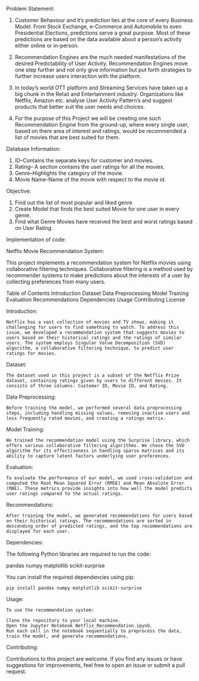 Problem Statement:

1) Customer Behaviour and it’s prediction lies at the core of every Business Model. From Stock Exchange, e-Commerce and Automobile to even Presidential Elections, 
predictions serve a great purpose. Most of these predictions are based on the data available about a person’s activity either online or in-person.

2) Recommendation Engines are the much needed manifestations of the desired Predictability of User Activity. Recommendation Engines move one step further and
not only give information but put forth strategies to further increase users interaction with the platform.

3) In today’s world OTT platform and Streaming Services have taken up a big chunk in the Retail and Entertainment industry. Organizations like Netflix, Amazon etc. 
analyse User Activity Pattern’s and suggest products that better suit the user needs and choices.

4) For the purpose of this Project we will be creating one such Recommendation Engine from the ground-up, where every single user, based on there area of interest and ratings, 
would be recommended a list of movies that are best suited for them.

Database Information:

1. ID–Contains the separate keys for customer and movies. 
2. Rating– A section contains the user ratings for all the movies. 
3. Genre–Highlights the category of the movie.
4. Movie Name–Name of the movie with respect to the movie id.

Objective:

1. Find out the list of most popular and liked genre
2. Create Model that finds the best suited Movie for one user in every genre.
3. Find what Genre Movies have received the best and worst ratings based on User Rating.


Implementation of code:

Netflix Movie Recommendation System:

This project implements a recommendation system for Netflix movies using collaborative filtering techniques. Collaborative filtering is a method used by recommender systems to make predictions about the interests of a user by collecting preferences from many users.

Table of Contents
    Introduction
    Dataset
    Data Preprocessing
    Model Training
    Evaluation
    Recommendations
    Dependencies
    Usage
    Contributing
    License
    
Introduction:

    Netflix has a vast collection of movies and TV shows, making it challenging for users to find something to watch. To address this issue, we developed a recommendation system that suggests movies to users based on their historical ratings and the ratings of similar users. The system employs Singular Value Decomposition (SVD) algorithm, a collaborative filtering technique, to predict user ratings for movies.

Dataset:
    
    The dataset used in this project is a subset of the Netflix Prize dataset, containing ratings given by users to different movies. It consists of three columns: Customer ID, Movie ID, and Rating.

Data Preprocessing:
    
    Before training the model, we performed several data preprocessing steps, including handling missing values, removing inactive users and less frequently rated movies, and creating a ratings matrix.

Model Training:
    
    We trained the recommendation model using the Surprise library, which offers various collaborative filtering algorithms. We chose the SVD algorithm for its effectiveness in handling sparse matrices and its ability to capture latent factors underlying user preferences.
    
Evaluation:
    
    To evaluate the performance of our model, we used cross-validation and computed the Root Mean Squared Error (RMSE) and Mean Absolute Error (MAE). These metrics provide insights into how well the model predicts user ratings compared to the actual ratings.

Recommendations:
    
    After training the model, we generated recommendations for users based on their historical ratings. The recommendations are sorted in descending order of predicted ratings, and the top recommendations are displayed for each user.

Dependencies:

   The following Python libraries are required to run the code:

   pandas
   numpy
   matplotlib
   scikit-surprise
   
You can install the required dependencies using pip:

    pip install pandas numpy matplotlib scikit-surprise

  
Usage:

    To use the recommendation system:
    
    Clone the repository to your local machine.
    Open the Jupyter Notebook Netflix_Recommendation.ipynb.
    Run each cell in the notebook sequentially to preprocess the data, train the model, and generate recommendations.

Contributing:

Contributions to this project are welcome. If you find any issues or have suggestions for improvements, feel free to open an issue or submit a pull request.
